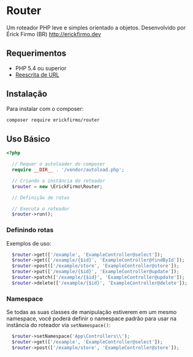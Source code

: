 # Router

Um roteador PHP leve e simples orientado a objetos. Desenvolvido por Érick Firmo (BR) http://erickfirmo.dev


## Requerimentos
- PHP 5.4 ou superior
- <a href="https://github.com/erickfirmo/.htaccess" target="_blank">Reescrita de URL</a>


## Instalação
Para instalar com o composer:


```sh
composer require erickfirmo/router
```


## Uso Básico
```php
<?php

  // Requer o autoloader do composer
  require __DIR__ . '/vendor/autoload.php';

  // Criando a instância do roteador
  $router = new \ErickFirmo\Router;

  // Definição de rotas

  // Executa o roteador
  $router->run();

```

### Definindo rotas
Exemplos de uso:
```php
  $router->get(['/example', 'ExampleController@select']);
  $router->get(['/example/{$id}', 'ExampleController@findById']);
  $router->post(['/example/store', 'ExampleController@store']);
  $router->put(['/example/{$id}', 'ExampleController@update']);
  $router->patch(['/example/{$id}', 'ExampleController@update']);
  $router->delete(['/example/{$id}', 'ExampleController@delete']);
```

### Namespace
Se todas as suas classes de manipulação estiverem em um mesmo namespace, você poderá definir o namespace padrão para usar na instância do roteador via `setNamespace()`:
```php
  $router->setNamespace('App\Controllers\\');
  $router->get(['/example', 'ExampleController@select']);
  $router->post(['/example/store', 'ExampleController@store']);
```

<!--## Licença
` erickfirmo/router` é uma biblioteca de código aberto licenciado sob a licença <a href="https://opensource.org/licenses/MIT" target="_blank">MIT</a>.-->


<!--<a href="https://erickfirmo.dev" target="_blank">Érick Firmo</a>-->
